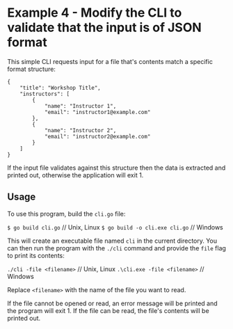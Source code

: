 # Example 4 - Modify the CLI to validate that the input is of JSON format

This simple CLI requests input for a file that's contents match a specific format structure: 

```
{
    "title": "Workshop Title",
    "instructors": [
        {
            "name": "Instructor 1",
            "email": "instructor1@example.com"
        },
        {
            "name": "Instructor 2",
            "email": "instructor2@example.com"
        }
    ]
}
```

If the input file validates against this structure then the data is extracted and printed out, otherwise the application will exit 1.

## Usage

To use this program, build the `cli.go` file:

`$ go build cli.go` // Unix, Linux
`$ go build -o cli.exe cli.go` // Windows

This will create an executable file named `cli` in the current directory. You can then run the program with the `./cli` command and provide the `file` flag to print its contents:

`./cli -file <filename>` // Unix, Linux
`.\cli.exe -file <filename>` // Windows

Replace `<filename>` with the name of the file you want to read.

If the file cannot be opened or read, an error message will be printed and the program will exit 1.  If the file can be read, the file's contents will be printed out.